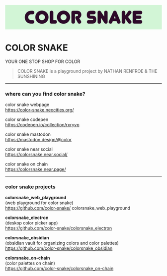 ![Banner](CS_BANNER_300_COLOR_ONE.png)

# COLOR SNAKE
YOUR ONE STOP SHOP FOR COLOR


> COLOR SNAKE is a playground project by NATHAN RENFROE & THE SUNSHINING


---

### where can you find color snake?

color snake webpage
<br/>
https://color-snake.neocities.org/

color snake codepen
<br/>
https://codepen.io/collection/rxryvp


color snake mastodon
<br/>
https://mastodon.design/@color

color snake near social
<br/>
https://colorsnake.near.social/


color snake on chain
<br/>
https://colorsnake.near.page/

---

### color snake projects


**colorsnake_web_playground**
<br/>
(web playground for color snake)
<br/>
https://github.com/color-snake/
colorsnake_web_playground

**colorsnake_electron**
<br/>
(deskop color picker app)
<br/>
https://github.com/color-snake/colorsnake_electron

**colorsnake_obsidian**
<br/>
(obsidian vault for organizing colors and color palettes)
<br/>
https://github.com/color-snake/colorsnake_obsidian


**colorsnake_on-chain**
<br/>
(color palettes on chain)
<br/>
https://github.com/color-snake/colorsnake_on-chain





